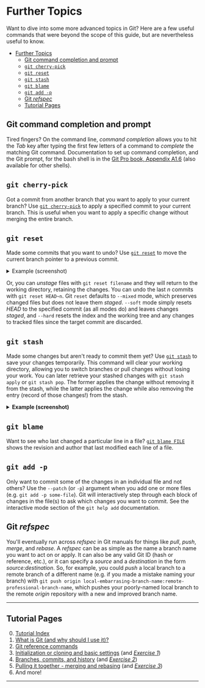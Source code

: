 # Further Topics

Want to dive into some more advanced topics in Git? Here are a few useful commands that
were beyond the scope of this guide, but are nevertheless useful to know.

- [Further Topics](#further-topics)
  - [Git command completion and prompt](#git-command-completion-and-prompt)
  - [`git cherry-pick`](#git-cherry-pick)
  - [`git reset`](#git-reset)
  - [`git stash`](#git-stash)
  - [`git blame`](#git-blame)
  - [`git add -p`](#git-add--p)
  - [Git *refspec*](#git-refspec)
  - [Tutorial Pages](#tutorial-pages)

## Git command completion and prompt

Tired fingers? On the command line, *command completion* allows you to hit the *Tab* key after
typing the first few letters of a command to *complete* the matching Git command. Documentation to
set up command completion, and the Git prompt, for the bash shell is in the
[Git Pro book, Appendix A1.6][git-completion] (also available for other shells).

[git-completion]: https://git-scm.com/book/en/v2/Appendix-A:-Git-in-Other-Environments-Git-in-Bash "This is a non-Federal link"

## `git cherry-pick`

Got a commit from another branch that you want to apply to your current branch?
Use [`git cherry-pick`](https://git-scm.com/docs/git-cherry-pick) to apply a specified
commit to your current branch. This is useful when you want to apply a specific change
without merging the entire branch.

## `git reset`

Made some commits that you want to undo? Use
[`git reset`](https://git-scm.com/docs/git-reset) to move the current branch pointer to
a previous commit.

<details><summary>Example (screenshot)</summary>

<img src="./img/git-reset-example.png" alt="Example using `git reset`" width="600">

</details>

Or, you can *unstage* files with `git reset filename` and they will return to the
working directory, retaining the changes. You can undo the last *n* commits with
`git reset HEAD~n`. Git `reset` defaults to `--mixed` mode, which preserves changed
files but does not leave them *staged*. `--soft` mode simply resets *HEAD* to the specified
commit (as all modes do) and leaves changes *staged*, and `--hard` resets the index and the
working tree and any changes to tracked files since the target commit are discarded.

## `git stash`

Made some changes but aren't ready to commit them yet? Use
[`git stash`][git-stash-docs] to save your changes temporarily. This
command will clear your working directory, allowing you to switch branches or pull
changes without losing your work. You can later retrieve your stashed changes with `git
stash apply` or `git stash pop`. The former applies the change without removing it from
the stash, while the latter applies the change while also removing the entry (record of
those changes!) from the stash.

[git-stash-docs]: https://git-scm.com/docs/git-stash "This is a non-Federal link"

<details><summary><b>Example (screenshot)</b></summary>

<img src="./img/git-stash-example.png" alt="Example using `git stash pop`" width="600">

</details>

## `git blame`

Want to see who last changed a particular line in a file?
[`git blame FILE`](https://git-scm.com/docs/git-blame) shows the revision and author that
last modified each line of a file.

## `git add -p`

Only want to commit some of the changes in an individual file and not others? Use the `--patch`
(or `-p`) argument when you add one or more files (e.g. `git add -p some-file`). Git will
interactively step through each block of changes in the file(s) to ask which changes you want to
commit. See the interactive mode section of the `git help add` documentation.

## Git *refspec*

You'll eventually run across *refspec* in Git manuals for things like *pull*, *push*, *merge*, and
*rebase*. A *refspec* can be as simple as the name a branch name you want to act on or apply. It
can also be any valid Git ID (hash or reference, etc.), or it can specify a *source* and a
*destination* in the form *source:destination*. So, for example, you could *push* a local branch to
a remote branch of a different name (e.g. if you made a mistake naming your branch) with
`git push origin local-embarrasing-branch-name:remote-professional-branch-name`, which pushes your
poorly-named local branch to the remote *origin* repository with a new and improved branch name.

---

## Tutorial Pages

0. [Tutorial Index](README.md#tutorial-outline)
1. [What is Git (and why should I use it)?](what-is-git.md)
2. [Git reference commands](git-help-and-config.md)
3. [Initialization or cloning and basic settings](git-going.md) (and *[Exercise 1](ex1-clone-and-setup.md)*)
4. [Branches, commits, and history](branching-commits-history.md) (and *[Exercise 2](ex2-local-branch-and-commit.md)*)
5. [Pulling it together - merging and rebasing](merging-and-rebasing.md) (and *[Exercise 3](ex3-merge-and-rebase.md)*)
6. And more!

---
